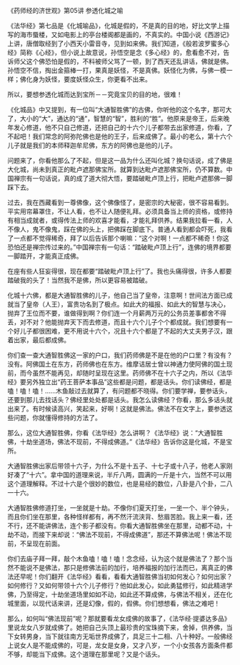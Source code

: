 
《药师经的济世观》第05讲 参透化城之喻

《法华经》第七品是《化城喻品》，化城是假的，不是真的目的地，好比文学上描写的海市蜃楼，又如电影上的亭台楼阁都是画的，不真实的。中国小说《西游记》上讲，唐僧取经到了小西天小雷音寺，见到如来佛。我们知道，《般若波罗蜜多心经》简称《心经》，但小说上故意说，孙悟空是念《多心经》的，愈看愈不对，告诉师父这个佛恐怕是假的，不料被师父骂了一顿，到了西天还乱讲话，佛就是佛。孙悟空不信，掏出金箍棒一打，果真是妖怪，不是真佛。妖怪化为佛，与佛一模一样；佛化身为妖怪，要度妖怪众生，你更看不出来。

所以，要想参透化城而达到宝所－－究竟宝贝的目的地，很难！

《化城品》中又提到，有一位叫“大通智胜佛”的古佛，你听他的这个名字，那可大了，大小的“大”，通达的“通”，智慧的“智”，胜利的“胜”。他原来是帝王，后来晚年发心修道，他不只自己修道，还把自己的十六个儿子都带去出家修道，你看，了不起吧！我们常念的阿弥陀佛也是他的王子，后来成佛了。最小的老么，第十六个儿子就是我们的本师释迦牟尼佛，东方的阿佛也是他的儿子。

问题来了，你看他那么了不起，但是这一品为什么还叫化城？换句话说，成了佛是大化城，尚未到真正的毗卢遮那佛宝所。就算到达毗卢遮那佛宝所，仍不算数。中国禅宗有一句话说，真的成了道大彻大悟，要踏破毗卢顶上行，把毗卢遮那佛一脚踩下去。

过去，我在西藏看到一尊佛像，这个佛像怪了，是密宗的大秘密，很不容易看到。平实用帘幕罩住，不让人看，也不让人随便礼拜。必须具备当上师的资格，或修持有相当成就者，或得传法上师的欢喜才能看，才能礼拜供养。结果我拉看一看，人不像人，鬼不像鬼，踩在佛的头上，把佛踩在脚底下。普通人看到都会吓死，我看了一点都不觉得稀奇，拜了以后告诉那个喇嘛：“这个对啊！一点都不稀奇！你这恐怕还是禅宗传过来的。”中国禅宗有一句话：“踏破毗卢顶上行”，连佛的境界都要一脚踏开，才能真正成佛。

在座有些人狂妄得很，现在都要“踏破毗卢顶上行”了。我也头痛得很，许多人都要踏破我的头了！当然我不是佛，所以更容易被踏破。

化城十六佛，都是大通智胜佛的儿子，他自己当了皇帝，注意啊！世间法方面已成就当了皇帝（人王），富贵功名到了极点。如此大的福报、如此大的智慧与决心，抛弃了王位而不要，谁做得到啊？你们连一个月薪两万元的公务员差事都舍不得丢，对不对？他能抛弃天下而去修道，而且十六个儿子个个都成就。我们想要有一个好儿子都很困难，更不用说十六个，况且十六个都是了不起的大丈夫男子汉，跟着出家，最后都成佛。

你们查一查大通智胜佛这一家的户口，我们药师佛是不是在他的户口里？有没有？没有。阿佛国土在东方，药师佛也在东方。维摩诘居士曾以神通力使阿佛的国土现前，而今虽然不能再见，却随时呈现在这里。药师佛不在十六子之内，所以《法华经》要另外独立出“药王菩萨本事品”这些都是问题，都是话头。你们读佛经，都是嗑！嗑！嗑！......木鱼敲过去就算了，有问题都不晓得。你们要学禅，要参话头，还要到那儿去找话头？佛经里处处都是话头。我怎么读佛经？你看，那么多话头就出来了。有时候读高兴，笑起来，好啊！这就是佛法。佛法不在文字上，要参透这些问题，你就懂得修持的方法了。

那么，这位大通智胜佛，你看《法华经》怎么讲啊？《法华经》说：“大通智胜佛，十劫坐道场，佛法不现前，不得成佛道。”《法华经》告诉你这是化城，不是宝所。

大通智胜佛出家后带领十六子，为什么不是十五子、十七子或十八子，他老人家刚好凑了“十六”。拿中国的道理来说，半斤八两，圆满的一斤是十六，当然不可以用这个道理解释。不过十六是个很妙的数位，也是易经的数位，八卦是八个卦，二八一十六。

大通智胜佛修道打坐，一坐就是十劫。不像你们夏天打坐，一坐一个、半个钟头，而且你们坐在那里，各种怪样都有，再不然汗流浃背、愁眉苦脸。我上来一看，还不行，还不能讲佛法，连个影子都没有。你看大通智胜佛坐在那里，动都不动，十劫不动，而接下来却说：“佛法不现前，不得成佛道”，那还不算佛法呢！佛法不现前，不呈现在前面。

你们去庙子拜一拜，敲个木鱼嗑！嗑！嗑！念念经，认为这个就是佛法了？那个当然不能说不是佛法，那只是修佛法前的加行，培养福报的加行法而已，离真正的佛法还早呢！你们翻开《法华经》看看，看看大通智胜佛当初如何发心？如何出家？如何修行？又如何带领十六个儿子修行？他如此发心，如此勇猛修行，如此精进学佛，乃至得定，十劫坐道场里如如不动，如此还不算成佛，与佛法不相关，还在化城里面，以现代话来讲，还是幻像，假的，假佛。你们想想看，佛法之难吧！

那么，如何叫“佛法现前”呢？那就要看龙女成佛的故事了，《法华经·提婆达多品》里说龙女八岁就成佛了。她把自己头顶上最珍贵的宝珠摘下来，舍掉，供养佛，当下女转男身，当下就往南方无垢世界成佛了，具足三十二相、八十种好。一般佛经上说女人是不能成佛的，可是，龙女是女身，又才八岁，一个小女孩各方面条件都不够，却能当下成佛。这个道理在那里呢？又是个话头。